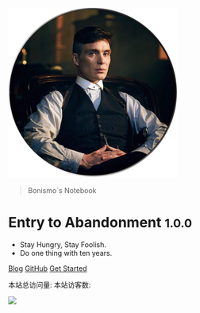 ![logo](_media/icon.svg)

> Bonismo`s Notebook

# Entry to Abandonment <small>1.0.0</small> 

- Stay Hungry, Stay Foolish.
- Do one thing with ten years.

[Blog](http://bonismo.ink/)
[GitHub](https://github.com/StayHungryStayFoolish/Notebook/tree/master/docs)
[Get Started](README.md)

<span id="busuanzi_container_site_pv">
    本站总访问量: <span id="busuanzi_value_site_pv"></span>
</span>

<span id="busuanzi_container_site_uv">
  本站访客数: <span id="busuanzi_value_site_uv"></span>
</span>

![](_media/study.png)
